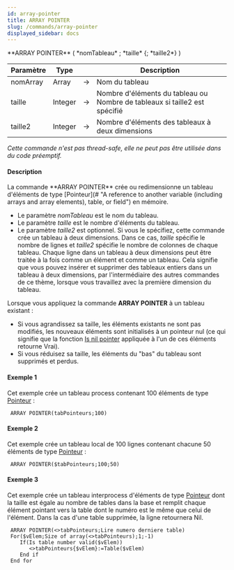 ```yaml
---
id: array-pointer
title: ARRAY POINTER
slug: /commands/array-pointer
displayed_sidebar: docs
---
```


<!--REF #_command_.ARRAY POINTER.Syntax-->**ARRAY POINTER** ( *nomTableau* ; *taille* {; *taille2*} )<!-- END REF-->
<!--REF #_command_.ARRAY POINTER.Params-->
| Paramètre | Type |  | Description |
| --- | --- | --- | --- |
| nomArray | Array | &#8594;  | Nom du tableau |
| taille | Integer | &#8594;  | Nombre d'éléments du tableau ou Nombre de tableaux si taille2 est spécifié |
| taille2 | Integer | &#8594;  | Nombre d'éléments des tableaux à deux dimensions |

<!-- END REF-->

*Cette commande n'est pas thread-safe, elle ne peut pas être utilisée dans du code préemptif.*


#### Description 

<!--REF #_command_.ARRAY POINTER.Summary-->La commande **ARRAY POINTER** crée ou redimensionne un tableau d'éléments de type [Pointeur](# "A reference to another variable (including arrays and array elements), table, or field") en mémoire.<!-- END REF-->

* Le paramètre *nomTableau* est le nom du tableau.
* Le paramètre *taille* est le nombre d'éléments du tableau.
* Le paramètre *taille2* est optionnel. Si vous le spécifiez, cette commande crée un tableau à deux dimensions. Dans ce cas, *taille* spécifie le nombre de lignes et *taille2* spécifie le nombre de colonnes de chaque tableau. Chaque ligne dans un tableau à deux dimensions peut être traitée à la fois comme un élément et comme un tableau. Cela signifie que vous pouvez insérer et supprimer des tableaux entiers dans un tableau à deux dimensions, par l'intermédiaire des autres commandes de ce thème, lorsque vous travaillez avec la première dimension du tableau.

Lorsque vous appliquez la commande **ARRAY POINTER** à un tableau existant :

* Si vous agrandissez sa taille, les éléments existants ne sont pas modifiés, les nouveaux éléments sont initialisés à un pointeur nul (ce qui signifie que la fonction [Is nil pointer](is-nil-pointer.md) appliquée à l'un de ces éléments retourne Vrai).
* Si vous réduisez sa taille, les éléments du "bas" du tableau sont supprimés et perdus.

#### Exemple 1 

Cet exemple crée un tableau process contenant 100 éléments de type [Pointeur](# "A reference to another variable (including arrays and array elements), table, or field") :

```4d
 ARRAY POINTER(tabPointeurs;100)
```

#### Exemple 2 

Cet exemple crée un tableau local de 100 lignes contenant chacune 50 éléments de type [Pointeur](# "A reference to another variable (including arrays and array elements), table, or field") : 

```4d
 ARRAY POINTER($tabPointeurs;100;50)
```

#### Exemple 3 

Cet exemple crée un tableau interprocess d'éléments de type [Pointeur](# "A reference to another variable (including arrays and array elements), table, or field") dont la taille est égale au nombre de tables dans la base et remplit chaque élément pointant vers la table dont le numéro est le même que celui de l'élément. Dans la cas d'une table supprimée, la ligne retournera Nil.

```4d
 ARRAY POINTER(<>tabPointeurs;Lire numero derniere table)
 For($vElem;Size of array(<>tabPointeurs);1;-1)
    If(Is table number valid($vElem))
       <>tabPointeurs{$vElem}:=Table($vElem)
    End if
 End for
```
